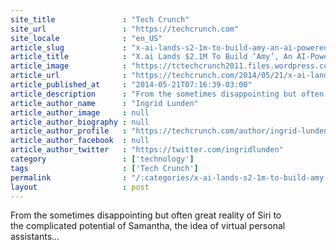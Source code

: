 ```yaml
---
site_title               : "Tech Crunch"
site_url                 : "https://techcrunch.com"
site_locale              : "en_US"
article_slug             : "x-ai-lands-s2-1m-to-build-amy-an-ai-powered-personal-assistant-for-meetings"
article_title            : "X.ai Lands $2.1M To Build ‘Amy’, An AI-Powered Personal Assistant For Meetings"
article_image            : "https://tctechcrunch2011.files.wordpress.com/2014/05/xai-pain-solution-a-1.png?w=764&h=400&crop=1"
article_url              : "https://techcrunch.com/2014/05/21/x-ai-lands-2m-to-build-amy-an-ai-powered-personal-assistant-for-meetings/"
article_published_at     : "2014-05-21T07:16:39-03:00"
article_description      : "From the sometimes disappointing but often great reality of Siri to the complicated potential of Samantha, the idea of virtual personal assistants..."
article_author_name      : "Ingrid Lunden"
article_author_image     : null
article_author_biography : null
article_author_profile   : "https://techcrunch.com/author/ingrid-lunden/"
article_author_facebook  : null
article_author_twitter   : "https://twitter.com/ingridlunden"
category                 : ['technology']
tags                     : ['Tech Crunch']
permalink                : "/:categories/x-ai-lands-s2-1m-to-build-amy-an-ai-powered-personal-assistant-for-meetings/"
layout                   : post
---
```


From the sometimes disappointing but often great reality of Siri to the complicated potential of Samantha, the idea of virtual personal assistants...
